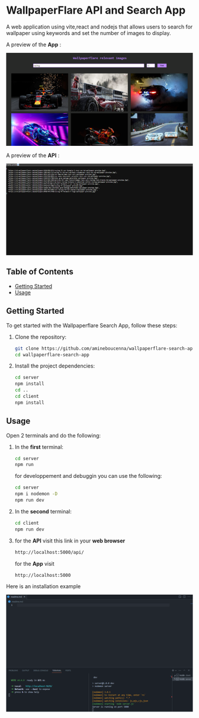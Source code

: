 # WallpaperFlare API and Search App

A web application using vite,react and nodejs that allows users to search for wallpaper using keywords and set the number of images to display.

A preview of the **App** :

![launch image](screenshots/main.png)

A preview of the **API** : 

![api](screenshots/api.png)

## Table of Contents

- [Getting Started](#getting-started)
- [Usage](#usage)

## Getting Started

To get started with the Wallpaperflare Search App, follow these steps:

1. Clone the repository:

    ```bash
    git clone https://github.com/amineboucenna/wallpaperflare-search-app.git
    cd wallpaperflare-search-app
    ```

2. Install the project dependencies:

    ```bash
    cd server
    npm install
    cd ..
    cd client
    npm install
    ```

## Usage

Open 2 terminals and do the following: 

1. In the **first** terminal:

    ```bash
    cd server
    npm run
    ```
    for developpement and debuggin you can use the following:

    ```bash
    cd server
    npm i nodemon -D
    npm run dev 
    ```

2. In the **second** terminal:

    ```bash
    cd client
    npm run dev
    ```

3. for the **API** visit this link in your **web browser**
    
    ```bash
    http://localhost:5000/api/
    ```

    for the **App** visit

    ```bash
    http://localhost:5000
    ```

Here is an installation example

![installation-exapmle](screenshots/launch.png)

